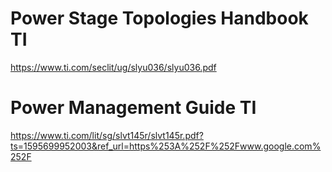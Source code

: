 # Power Stage Topologies Handbook TI
https://www.ti.com/seclit/ug/slyu036/slyu036.pdf

# Power Management Guide TI
https://www.ti.com/lit/sg/slvt145r/slvt145r.pdf?ts=1595699952003&ref_url=https%253A%252F%252Fwww.google.com%252F
